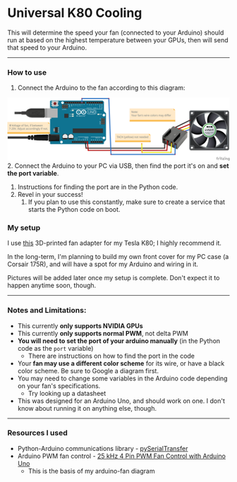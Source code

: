 # Universal K80 Cooling

This will determine the speed your fan (connected to your Arduino) should run at based on the highest temperature 
between your GPUs, then will send that speed to your Arduino. 

---

### How to use
1. Connect the Arduino to the fan according to this diagram:

![PWM connected to pin 9, TACH not connected](Images/arduino-fan-diagram.png)
2. Connect the Arduino to your PC via USB, then find the port it's on and **set the port variable**. 
   1. Instructions for finding the port are in the Python code.
3. Revel in your success!
   1. If you plan to use this constantly, make sure to create a service that starts the Python code on boot.

### My setup
I use [this](https://www.thingiverse.com/thing:4960323) 3D-printed fan adapter for my Tesla K80; I highly recommend it.

In the long-term, I'm planning to build my own front cover for my PC case (a Corsair 175R), and will have a spot for my 
Arduino and wiring in it.

Pictures will be added later once my setup is complete. Don't expect it to happen anytime soon, though.

---

### Notes and Limitations:
 - This currently **only supports NVIDIA GPUs**
 - This currently **only supports normal PWM**, not delta PWM
 - **You will need to set the port of your arduino manually** (in the Python code as the `port` variable)
   - There are instructions on how to find the port in the code
 - Your **fan may use a different color scheme** for its wire, or have a black color scheme. Be sure to 
Google a diagram first.
 - You may need to change some variables in the Arduino code depending on your fan's specifications.
   - Try looking up a datasheet
 - This was designed for an Arduino Uno, and should work on one. I don't know about running it on anything else, though.

---

### Resources I used
- Python-Arduino communications library - [pySerialTransfer](https://github.com/PowerBroker2/pySerialTransfer)
- Arduino PWM fan control - [25 kHz 4 Pin PWM Fan Control with Arduino Uno](https://create.arduino.cc/projecthub/tylerpeppy/25-khz-4-pin-pwm-fan-control-with-arduino-uno-3005a1)
  - This is the basis of my arduino-fan diagram